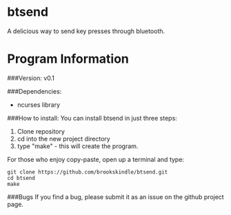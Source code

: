 btsend
======

A delicious way to send key presses through bluetooth.

Program Information
===================
###Version:
v0.1

###Dependencies:
* ncurses library

###How to install:
You can install btsend in just three steps:

1. Clone repository
2. cd into the new project directory
3. type "make" - this will create the program.

For those who enjoy copy-paste, open up a terminal and type:

```
git clone https://github.com/brookskindle/btsend.git
cd btsend
make
```

###Bugs
If you find a bug, please submit it as an issue on the github project page.
